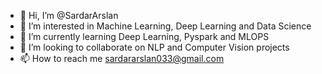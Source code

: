 - 👋 Hi, I’m @SardarArslan
- 👀 I’m interested in Machine Learning, Deep Learning and Data Science
- 🌱 I’m currently learning Deep Learning, Pyspark and MLOPS
- 💞️ I’m looking to collaborate on NLP and Computer Vision projects
- 📫 How to reach me sardararslan033@gmail.com


